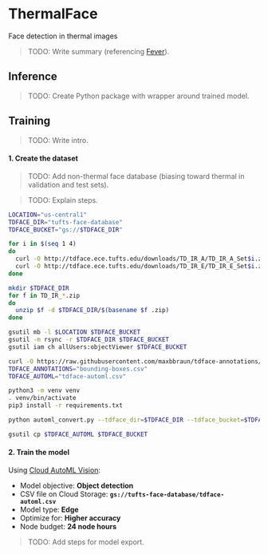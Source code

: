 # ThermalFace

Face detection in thermal images

> TODO: Write summary (referencing [Fever](https://github.com/maxbbraun/fever)).

## Inference

> TODO: Create Python package with wrapper around trained model.

## Training

> TODO: Write intro.

#### 1. Create the dataset

> TODO: Add non-thermal face database (biasing toward thermal in validation and test sets).

> TODO: Explain steps.

```bash
LOCATION="us-central1"
TDFACE_DIR="tufts-face-database"
TDFACE_BUCKET="gs://$TDFACE_DIR"

for i in $(seq 1 4)
do
  curl -O http://tdface.ece.tufts.edu/downloads/TD_IR_A/TD_IR_A_Set$i.zip
  curl -O http://tdface.ece.tufts.edu/downloads/TD_IR_E/TD_IR_E_Set$i.zip
done

mkdir $TDFACE_DIR
for f in TD_IR_*.zip
do
  unzip $f -d $TDFACE_DIR/$(basename $f .zip)
done

gsutil mb -l $LOCATION $TDFACE_BUCKET
gsutil -m rsync -r $TDFACE_DIR $TDFACE_BUCKET
gsutil iam ch allUsers:objectViewer $TDFACE_BUCKET

curl -O https://raw.githubusercontent.com/maxbbraun/tdface-annotations/master/bounding-boxes.csv
TDFACE_ANNOTATIONS="bounding-boxes.csv"
TDFACE_AUTOML="tdface-automl.csv"

python3 -m venv venv
. venv/bin/activate
pip3 install -r requirements.txt

python automl_convert.py --tdface_dir=$TDFACE_DIR --tdface_bucket=$TDFACE_BUCKET --tdface_annotations=$TDFACE_ANNOTATIONS --tdface_automl=$TDFACE_AUTOML

gsutil cp $TDFACE_AUTOML $TDFACE_BUCKET
```

#### 2. Train the model

Using [Cloud AutoML Vision](https://cloud.google.com/vision/automl/object-detection/docs/quickstart-ui):
- Model objective: **Object detection**
- CSV file on Cloud Storage: **`gs://tufts-face-database/tdface-automl.csv`**
- Model type: **Edge**
- Optimize for: **Higher accuracy**
- Node budget: **24 node hours**

> TODO: Add steps for model export.
